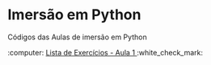 # Imersão em Python
Códigos das Aulas de imersão em  Python 
<p>:computer: <a href="https://github.com/tatycalixto/imersao-python/blob/main/Lista_de_Exercicio_01.ipynb"> Lista de Exercícios - Aula 1 </a>:white_check_mark:</p>
